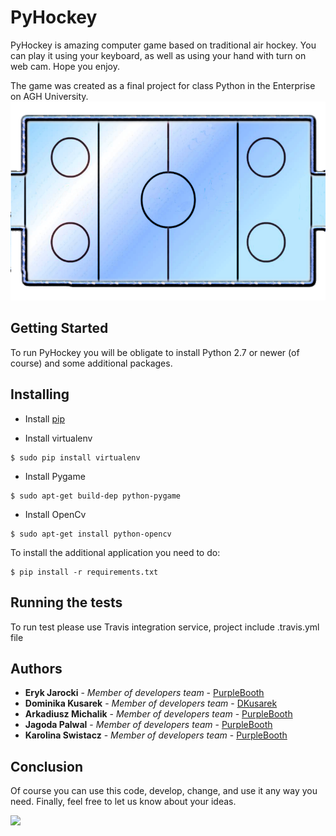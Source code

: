 # PyHockey

PyHockey is amazing computer game based on traditional air hockey. You can play it using your keyboard, as well as using your hand with turn on web cam. Hope you enjoy.

The game was created as a final project for class Python in the Enterprise on AGH University.
![](https://github.com/DKusarek/PyHockey/blob/master/resources/graphics/pitch2.png)


## Getting Started

To run PyHockey you will be obligate to install Python 2.7 or newer (of course) and some additional packages.

## Installing

* Install [pip](https://pypi.python.org/pypi/pip) 

* Install virtualenv

```
$ sudo pip install virtualenv
```

* Install Pygame

```
$ sudo apt-get build-dep python-pygame
```

* Install OpenCv

```
$ sudo apt-get install python-opencv
```


To install the additional application you need to do:

```
$ pip install -r requirements.txt
```

## Running the tests

To run test please use Travis integration service, project include .travis.yml file

## Authors

* **Eryk Jarocki** - *Member of developers team* - [PurpleBooth](https://github.com/PurpleBooth)
* **Dominika Kusarek** - *Member of developers team* - [DKusarek](https://github.com/DKusarek)
* **Arkadiusz Michalik** - *Member of developers team* - [PurpleBooth](https://github.com/PurpleBooth)
* **Jagoda Palwal** - *Member of developers team* - [PurpleBooth](https://github.com/PurpleBooth)
* **Karolina Swistacz** - *Member of developers team* - [PurpleBooth](https://github.com/PurpleBooth)

## Conclusion

Of course you can use this code, develop, change, and use it any way you need. Finally, feel free to let us know about your ideas.

![](https://media.giphy.com/media/3o6MbnmMOr1N5jb7sA/giphy.gif)


